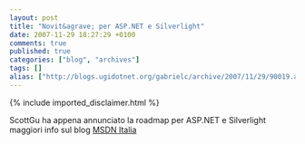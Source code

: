 ```yaml
---
layout: post
title: "Novit&agrave; per ASP.NET e Silverlight"
date: 2007-11-29 18:27:29 +0100
comments: true
published: true
categories: ["blog", "archives"]
tags: []
alias: ["http://blogs.ugidotnet.org/gabrielc/archive/2007/11/29/90019.aspx"]
---
```

<!-- more -->
{% include imported_disclaimer.html %}
<p>ScottGu ha appena annunciato la roadmap per ASP.NET e Silverlight maggiori info sul blog <a href="http://blogs.msdn.com/italy/archive/2007/11/29/silverlight-2-0-e-asp-net-3-5-extensions.aspx">MSDN Italia</a></p>
